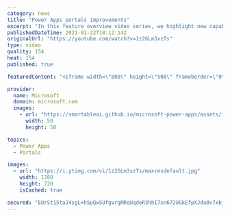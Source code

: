 ```yaml
---
category: news
title: "Power Apps portals improvements"
excerpt: "In this feature overview video series, we highlight new capabilities included in the latest update to Microsoft Power Apps.  Power Apps portals improvements bring new capabilities for makers and developers by providing a new identity management configuration experience with enhanced functionality to"
publishedDateTime: 2021-01-22T18:12:14Z
originalUrl: "https://youtube.com/watch?v=1z2GLm3xzTs"
type: video
quality: 154
heat: 154
published: true

featuredContent: "<iframe width=\"800\" height=\"500\" frameborder=\"0\" src=\"https://www.youtube.com/embed/1z2GLm3xzTs\" allow=\"accelerometer; autoplay; encrypted-media; gyroscope; picture-in-picture\" allowfullscreen></iframe>"

provider:
  name: Microsoft
  domain: microsoft.com
  images:
    - url: "https://smartableai.github.io/microsoft-power-apps/assets/images/organizations/microsoft.com-50x50.jpg"
      width: 50
      height: 50

topics:
  - Power Apps
  - Portals

images:
  - url: "https://i.ytimg.com/vi/1z2GLm3xzTs/maxresdefault.jpg"
    width: 1280
    height: 720
    isCached: true

secured: "EUrSt15taJ4sgL+h5pQwSUfgvrgMRqUqdeR3hhI7xn672UGkEfpXJda8v7xbj7LFke+MyxRYmlRvP7bhetR5IUdiswYlOeq95Qxyac3nBJ+y9/ttJtEmReOAzstiq7OqCdjcsNJqVQEr7pMtO9ZptFhai4rGy50h2OVnJRJDrB1kJxStcPe+L9K0DcsYQcCfKW7u7GsV3t9wMzK10qKg7W0igzHTYiijFJjmrSV2oyp6cYhFCqSpQ3bv+hjkGECy6ZA/7v54tgp4xh13GKDiOPPXqf2uzditGup4tA72Vx73OhXfqqSZCBZVYB7DotmnMWtb17rP03PJLpRwQZOyzNbqTL4QFGlChzrCOVYCpd/OUciVqb0l11RHTvm6ySF5/r3fy3BXlNyZAbbGJe1JfBvOlnanxx12jnPLvc4ClBs=;iYBV+NH698CABwHCOjZGGw=="
---
```


